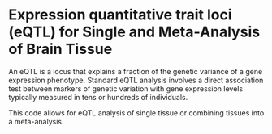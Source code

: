 # Expression quantitative trait loci (eQTL) for Single and Meta-Analysis of Brain Tissue 
       
An eQTL is a locus that explains a fraction of the genetic variance of a gene expression phenotype. Standard eQTL analysis involves a direct association test between markers of genetic variation with gene expression levels typically measured in tens or hundreds of individuals.            
         
This code allows for eQTL analysis of single tissue or combining tissues into a meta-analysis.                          
         
        
              
      
  
   
  
